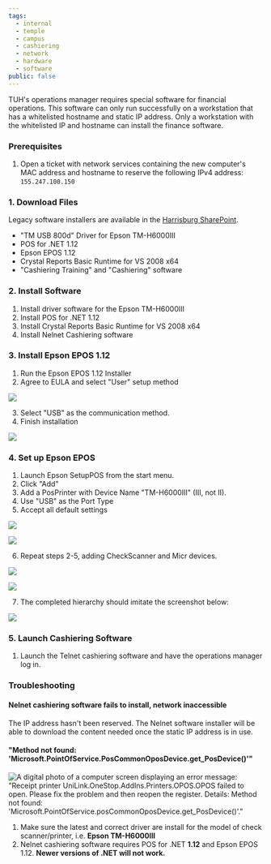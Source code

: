 ```yaml
---
tags:
  - internal
  - temple
  - campus
  - cashiering
  - network
  - hardware
  - software
public: false
---
```

TUH's operations manager requires special software for financial operations. This software can only run successfully on a workstation that has a whitelisted hostname and static IP address. Only a workstation with the whitelisted IP and hostname can install the finance software.

### Prerequisites

1. Open a ticket with network services containing the new computer's MAC address and hostname to reserve the following IPv4 address: `155.247.100.150`

### 1. Download Files

Legacy software installers are available in the [Harrisburg SharePoint](https://tuprd.sharepoint.com/:f:/r/sites/hbg/Shared%20Documents/Technology/Software/Cashiering?csf=1&web=1&e=WVpuGX).

- "TM USB 800d" Driver for Epson TM-H6000III
- POS for .NET 1.12
- Epson EPOS 1.12
- Crystal Reports Basic Runtime for VS 2008 x64
- "Cashiering Training" and "Cashiering" software

### 2. Install Software

1. Install driver software for the Epson TM-H6000III
2. Install POS for .NET 1.12
3. Install Crystal Reports Basic Runtime for VS 2008 x64
4. Install Nelnet Cashiering software

### 3. Install Epson EPOS 1.12

1. Run the Epson EPOS 1.12 Installer
2. Agree to EULA and select "User" setup method

![](https://sites.temple.edu/hbghelp/files/2024/12/user.png)

3. Select "USB" as the communication method.
4. Finish installation

![](https://sites.temple.edu/hbghelp/files/2024/12/usb12.png)

### 4. Set up Epson EPOS

1. Launch Epson SetupPOS from the start menu.
2. Click "Add"
3. Add a PosPrinter with Device Name "TM-H6000III" (III, not II).
4. Use "USB" as the Port Type
5. Accept all default settings

![](https://sites.temple.edu/hbghelp/files/2024/12/landing.png)

![](https://sites.temple.edu/hbghelp/files/2024/12/tmh6000iii.png)

6. Repeat steps 2-5, adding CheckScanner and Micr devices.

![](https://sites.temple.edu/hbghelp/files/2024/12/checkscanner.png)

![](https://sites.temple.edu/hbghelp/files/2024/12/micr.png)

7. The completed hierarchy should imitate the screenshot below:

![](https://sites.temple.edu/hbghelp/files/2024/12/result.png)

### 5. Launch Cashiering Software

1. Launch the Telnet cashiering software and have the operations manager log in.

### Troubleshooting

#### Nelnet cashiering software fails to install, network inaccessible

The IP address hasn't been reserved. The Nelnet software installer will be able to download the content needed once the static IP address is in use.

#### "Method not found: 'Microsoft.PointOfService.PosCommonOposDevice.get_PosDevice()'"

![A digital photo of a computer screen displaying an error message: "Receipt printer UniLink.OneStop.AddIns.Printers.OPOS.OPOS failed to open. Please fix the problem and then reopen the register. Details: Method not found: 'Microsoft.PointOfService.posCommonOposDevice.get_PosDevice()'."](https://sites.temple.edu/hbghelp/files/2024/12/method_not_found-1024x768.jpg)

1. Make sure the latest and correct driver are install for the model of check scanner/printer, i.e. **Epson TM-H6000III**
2. Nelnet cashiering software requires POS for .NET **1.12** and Epson EPOS 1.12. **Newer versions of .NET will not work.**